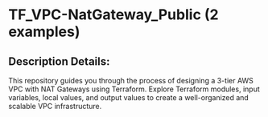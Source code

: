 # TF_VPC-NatGateway_Public (2 examples)
## **Description Details:**

This repository guides you through the process of designing a 3-tier AWS VPC with NAT Gateways using Terraform. Explore Terraform modules, input variables, local values, and output values to create a well-organized and scalable VPC infrastructure.

